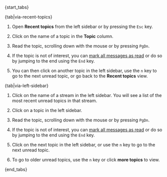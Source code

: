 {start_tabs}

{tab|via-recent-topics}

1. Open **Recent topics** from the left sidebar or by pressing the `Esc` key.

1. Click on the name of a topic in the **Topic** column.

1. Read the topic, scrolling down with the mouse or by pressing `PgDn`.

1. If the topic is not of interest, you can
   [mark all messages as read](/help/marking-messages-as-read) or do so by jumping
   to the end using the `End` key.

1. You can then click on another topic in the left sidebar, use the `n` key to go to the
   next unread topic, or go back to the **Recent topics** view.

{tab|via-left-sidebar}

1. Click on the name of a stream in the left sidebar. You will see a list of the
   most recent unread topics in that stream.

1. Click on a topic in the left sidebar.

1. Read the topic, scrolling down with the mouse or by pressing `PgDn`.

1. If the topic is not of interest, you can
   [mark all messages as read](/help/marking-messages-as-read) or do so by jumping
   to the end using the `End` key.

1. Click on the next topic in the left sidebar, or use the `n` key to go to the
   next unread topic.

1. To go to older unread topics, use the `n` key or click **more topics** to view.

{end_tabs}
